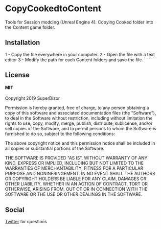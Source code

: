 # CopyCookedtoContent
Tools for Session modding (Unreal Engine 4). Copying Cooked folder into the Content game folder.


## Installation
 1 - Copy the file everywhere in your computer.
 2 - Open the file with a text editor
 3 - Modify the path for each Content folders and save the file.


## License
#### MIT

Copyright 2019 SuperDizor

Permission is hereby granted, free of charge, to any person obtaining a copy of this software and associated documentation files (the "Software"), to deal in the Software without restriction, including without limitation the rights to use, copy, modify, merge, publish, distribute, sublicense, and/or sell copies of the Software, and to permit persons to whom the Software is furnished to do so, subject to the following conditions:

The above copyright notice and this permission notice shall be included in all copies or substantial portions of the Software.

THE SOFTWARE IS PROVIDED "AS IS", WITHOUT WARRANTY OF ANY KIND, EXPRESS OR IMPLIED, INCLUDING BUT NOT LIMITED TO THE WARRANTIES OF MERCHANTABILITY, FITNESS FOR A PARTICULAR PURPOSE AND NONINFRINGEMENT. IN NO EVENT SHALL THE AUTHORS OR COPYRIGHT HOLDERS BE LIABLE FOR ANY CLAIM, DAMAGES OR OTHER LIABILITY, WHETHER IN AN ACTION OF CONTRACT, TORT OR OTHERWISE, ARISING FROM, OUT OF OR IN CONNECTION WITH THE SOFTWARE OR THE USE OR OTHER DEALINGS IN THE SOFTWARE.

## Social
[Twitter](https://twitter.com/SuperDizor) for questions